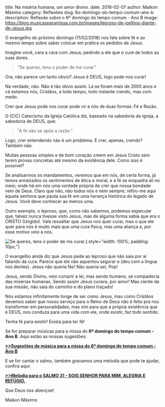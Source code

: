 title: Na miséria humana, um amor divino.
date: 2018-02-07
author: Maikon Máximo
category: Reflexões
slug: 6o-domingo-do-tempo-comum-ano-b
description: Reflexão sobre o 6º domingo do tempo comum - Ano B
image: https://blog.musicasparamissa.com.br/images/leproso-de-joelhos-diante-de-Jesus.jpg

O evangelho do próximo domingo (11/02/2018) nos fala sobre fé
e ao mesmo tempo sobre saber colocar em prática os pedidos de Jesus.
 
Imagine você, cara a cara com Jesus; pedindo a ele que o cure de todos as suas dores. 

>"Se queres, tens o poder de me curar."

Ora, não parece um tanto obvio? Jesus é DEUS, logo pode nos curar!

Na verdade, não. Não é tão obvio assim. 
Lá se foram mais de 2000 anos e cá estamos nós, Cristãos, a todo tempo, todo instante crendo, mas com medo.

Crer que Jesus pode nos curar pode vir a nós de duas formas:
Fé e Razão.

O (CIC) Catecismo da Igreja Católica diz, baseado na sabedoria da Igreja, a sabedoria de DEUS, que:

>"A fé não se opõe a razão."

Logo, crer entendendo não é um problema.
E crer, apenas, crendo?
Também não.

Muitas pessoas simples e de bom coração creem em Jesus Cristo sem terem provas concretas até mesmo da existência dele. 
Como isso é possível?

Se analisarmos os mandamentos, veremos que em nós, de certa forma,
já temos enraizados os sentimentos de ética e moral, e a fé se enquadra ali no meio;
onde há em nós uma vontade própria de crer que nossa bondade vem de Deus. 
Claro que não, não todos nós e nem sempre;
refiro-me aqui àquela senhora que pauta sua fé em uma herança histórica do legado de Jesus.
Você deve conhecer ao menos uma.

Outro exemplo, o leproso, que, como não sabemos, podemos especular que, talvez nunca tivesse visto Jesus,
mas de alguma forma sabia que era o CRISTO (Ungido). 
Vale ressaltar que Jesus nos quer curar, mas o que ele quer para nós é muito mais que uma cura física,
mas uma aliança e, por esse motivo veio a nós.

![Se queres, tens o poder de me curar.](https://blog.musicasparamissa.com.br/images/leproso-de-joelhos-diante-de-Jesus.jpg){:style="width: 100%; padding: 10px;"}

O evangelho ainda diz que Jesus pede ao leproso que não saia por aí falando da cura.
Parece que ele não aquentou segurar e (deu com a língua nos dentes).
Jesus não queria fãs!
Não queria ser, Pop!

Jesus, sendo Divino, veio cumprir a lei, mas sendo humano, se compadecia das misérias humanas.
Sendo assim Jesus curava, por amor!
Mas ciente da sua missão, não saia do caminho e do plano traçado! 

Nós estamos infinitamente longe de ser como Jesus,
mas como Cristãos devemos saber que nosso serviço para o Reino de Deus não é feito pra nos transformar em personalidades;
mas sim para que a própria existência que é DEUS, nos conduza para uma vida com ele, onde existir, faz todo sentido. 

Tenha fé para existir!
Exista para ter fé! 

Se for preparar músicas para a missa do **6º domingo do tempo comum - Ano B**.
Aqui estão as nossas sugestões:


[**>>Sugestões de música para a missa do 6º domingo do tempo comum - Ano B**](https://musicasparamissa.com.br/sugestoes-para/6o-domingo-do-tempo-comum-ano-b)

E se for cantar o salmo, também gravamos uma melodia que pode te ajudar, confira aqui:

[**>>Melodia para o SALMO 31 - SOIS SENHOR PARA MIM, ALEGRIA E REFÚGIO.**](https://musicasparamissa.com.br/musica/salmo-31-sois-senhor-para-mim-alegria-e-refugio/)

Que Deus nos abençoe!

Maikon Máximo
